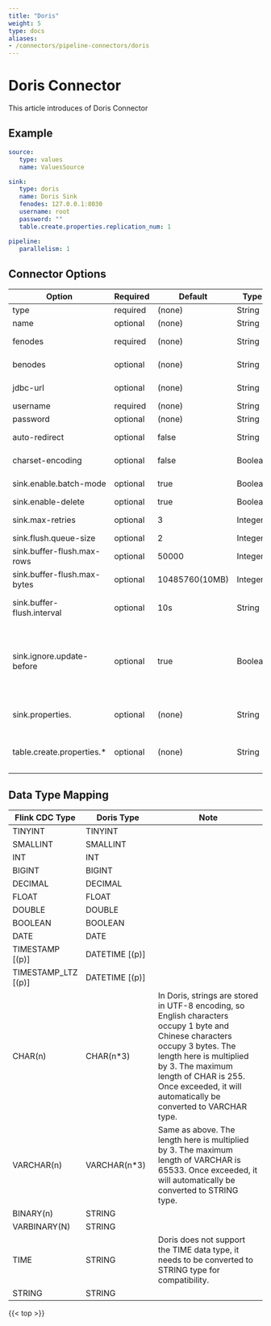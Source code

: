 ```yaml
---
title: "Doris"
weight: 5
type: docs
aliases:
- /connectors/pipeline-connectors/doris
---
```

<!--
Licensed to the Apache Software Foundation (ASF) under one
or more contributor license agreements.  See the NOTICE file
distributed with this work for additional information
regarding copyright ownership.  The ASF licenses this file
to you under the Apache License, Version 2.0 (the
"License"); you may not use this file except in compliance
with the License.  You may obtain a copy of the License at

  http://www.apache.org/licenses/LICENSE-2.0

Unless required by applicable law or agreed to in writing,
software distributed under the License is distributed on an
"AS IS" BASIS, WITHOUT WARRANTIES OR CONDITIONS OF ANY
KIND, either express or implied.  See the License for the
specific language governing permissions and limitations
under the License.
-->

# Doris Connector

This article introduces of Doris Connector

## Example


```yaml
source:
   type: values
   name: ValuesSource

sink:
   type: doris
   name: Doris Sink
   fenodes: 127.0.0.1:8030
   username: root
   password: ""
   table.create.properties.replication_num: 1

pipeline:
   parallelism: 1

```

## Connector Options

<div class="highlight">
<table class="colwidths-auto docutils">
     <thead>
       <tr>
         <th class="text-left" style="width: 10%">Option</th>
         <th class="text-left" style="width: 8%">Required</th>
         <th class="text-left" style="width: 7%">Default</th>
         <th class="text-left" style="width: 10%">Type</th>
         <th class="text-left" style="width: 65%">Description</th>
       </tr>
     </thead>
     <tbody>
     <tr>
       <td>type</td>
       <td>required</td>
       <td style="word-wrap: break-word;">(none)</td>
       <td>String</td>
       <td>Specify the Sink to use, here is <code>'doris'</code>.</td>
     </tr>
     <tr>
       <td>name</td>
       <td>optional</td>
       <td style="word-wrap: break-word;">(none)</td>
       <td>String</td>
       <td> Name of PipeLine </td>
     </tr>
      <tr>
       <td>fenodes</td>
       <td>required</td>
       <td style="word-wrap: break-word;">(none)</td>
       <td>String</td>
       <td>Http address of Doris cluster FE, such as 127.0.0.1:8030 </td>
     </tr>
      <tr>
       <td>benodes</td>
       <td>optional</td>
       <td style="word-wrap: break-word;">(none)</td>
       <td>String</td>
       <td>Http address of Doris cluster BE, such as 127.0.0.1:8040 </td>
     </tr>
     <tr>
       <td>jdbc-url</td>
       <td>optional</td>
       <td style="word-wrap: break-word;">(none)</td>
       <td>String</td>
       <td>JDBC address of Doris cluster, for example: jdbc:mysql://127.0.0.1:9030/db</td>
     </tr>
     <tr>
       <td>username</td>
       <td>required</td>
       <td style="word-wrap: break-word;">(none)</td>
       <td>String</td>
       <td>Username of Doris cluster</td>
     </tr>
     <tr>
       <td>password</td>
       <td>optional</td>
       <td style="word-wrap: break-word;">(none)</td>
       <td>String</td>
       <td>Password for Doris cluster</td>
     </tr>
     <tr>
       <td>auto-redirect</td>
       <td>optional</td>
       <td style="word-wrap: break-word;">false</td>
       <td>String</td>
       <td> Whether to write through FE redirection and directly connect to BE to write </td>
     </tr>
     <tr>
       <td>charset-encoding</td>
       <td>optional</td>
       <td style="word-wrap: break-word;">false</td>
       <td>Boolean</td>
       <td> Charset encoding for doris http client, default UTF-8 </td>
     </tr>
     <tr>
       <td>sink.enable.batch-mode</td>
       <td>optional</td>
       <td style="word-wrap: break-word;">true</td>
       <td>Boolean</td>
       <td> Whether to use the batch method to write to Doris </td>
     </tr>
     <tr>
       <td>sink.enable-delete</td>
       <td>optional</td>
       <td style="word-wrap: break-word;">true</td>
       <td>Boolean</td>
       <td>Whether to enable the delete function </td>
     </tr>
     <tr>
       <td>sink.max-retries</td>
       <td>optional</td>
       <td style="word-wrap: break-word;">3</td>
       <td>Integer</td>
       <td>The max retry times if writing records to database failed. </td>
     </tr>
     <tr>
       <td>sink.flush.queue-size</td>
       <td>optional</td>
       <td style="word-wrap: break-word;">2</td>
       <td>Integer</td>
       <td> Queue size for batch writing
       </td>
     </tr>
     <tr>
       <td>sink.buffer-flush.max-rows</td>
       <td>optional</td>
       <td style="word-wrap: break-word;">50000</td>
       <td>Integer</td>
       <td>Maximum number of Flush records in a single batch</td>
     </tr>
     <tr>
       <td>sink.buffer-flush.max-bytes</td>
       <td>optional</td>
       <td style="word-wrap: break-word;">10485760(10MB)</td>
       <td>Integer</td>
       <td>Maximum number of bytes flushed in a single batch</td>
     </tr>
     <tr>
       <td>sink.buffer-flush.interval</td>
       <td>optional</td>
       <td style="word-wrap: break-word;">10s</td>
       <td>String</td>
       <td>Flush interval duration. If this time is exceeded, the data will be flushed asynchronously</td>
     </tr>
     <tr>
       <td>sink.ignore.update-before</td>
       <td>optional</td>
       <td style="word-wrap: break-word;">true</td>
       <td>Boolean</td>
       <td>In the CDC scenario, when the primary key of the upstream is inconsistent with that of the downstream, the update-before data needs to be passed to the downstream as deleted data, otherwise the data cannot be deleted.\n"
                                    + "The default is to ignore, that is, perform upsert semantics.</td>
     </tr>
     <tr>
       <td>sink.properties.</td>
       <td>optional</td>
       <td style="word-wrap: break-word;">(none)</td>
       <td>String</td>
       <td> Parameters of StreamLoad.
         For example: <code> sink.properties.strict_mode: true</code>.
         See more about <a href="https://doris.apache.org/docs/dev/data-operate/import/import-way/stream-load-manual"> StreamLoad Properties</a></td>
       </td>
     </tr>
     <tr>
       <td>table.create.properties.*</td>
       <td>optional</td>
       <td style="word-wrap: break-word;">(none)</td>
       <td>String</td>
       <td>Create the Properties configuration of the table.
         For example: <code> table.create.properties.replication_num: 1</code>.
         See more about <a href="https://doris.apache.org/docs/dev/sql-manual/sql-statements/table-and-view/table/CREATE-TABLE"> Doris Table Properties</a></td>
       </td>
     </tr>
     </tbody>
</table>
</div>

## Data Type Mapping

<div class="wy-table-responsive">
<table class="colwidths-auto docutils">
    <thead>
      <tr>
        <th class="text-left" style="width:10%;">Flink CDC Type</th>
        <th class="text-left" style="width:30%;">Doris Type</th>
        <th class="text-left" style="width:60%;">Note</th>
      </tr>
    </thead>
    <tbody>
    <tr>
      <td>TINYINT</td>
      <td>TINYINT</td>
      <td></td>
    </tr>
    <tr>
      <td>SMALLINT</td>
      <td>SMALLINT</td>
      <td></td>
    </tr>
    <tr>
      <td>INT</td>
      <td>INT</td>
      <td></td>
    </tr>
    <tr>
      <td>BIGINT</td>
      <td>BIGINT</td>
      <td></td>
    </tr>
   <tr>
      <td>DECIMAL</td>
      <td>DECIMAL</td>
      <td></td>
    </tr>
    <tr>
      <td>FLOAT</td>
      <td>FLOAT</td>
      <td></td>
    </tr>
    <tr>
      <td>DOUBLE</td>
      <td>DOUBLE</td>
      <td></td>
    </tr>
    <tr>
      <td>BOOLEAN</td>
      <td>BOOLEAN</td>
      <td></td>
    </tr>
    <tr>
      <td>DATE</td>
      <td>DATE</td>
      <td></td>
    </tr>
    <tr>
      <td>TIMESTAMP [(p)]</td>
      <td>DATETIME [(p)]</td>
      <td></td>
    </tr>
    <tr>
      <td>TIMESTAMP_LTZ [(p)]
      </td>
      <td>DATETIME [(p)]
      </td>
      <td></td>
    </tr>
    <tr>
      <td>CHAR(n)</td>
      <td>CHAR(n*3)</td>
      <td>In Doris, strings are stored in UTF-8 encoding, so English characters occupy 1 byte and Chinese characters occupy 3 bytes. The length here is multiplied by 3. The maximum length of CHAR is 255. Once exceeded, it will automatically be converted to VARCHAR type.</td>
    </tr>
    <tr>
      <td>VARCHAR(n)</td>
      <td>VARCHAR(n*3)</td>
      <td>Same as above. The length here is multiplied by 3. The maximum length of VARCHAR is 65533. Once exceeded, it will automatically be converted to STRING type.</td>
    </tr>
    <tr>
      <td>
        BINARY(n)
      </td>
      <td>STRING</td>
      <td></td>
    </tr>
    <tr>
      <td>
        VARBINARY(N)
      </td>
      <td>STRING</td>
      <td></td>
    </tr>
    <tr>
      <td>
        TIME
      </td>
      <td>STRING</td>
      <td>Doris does not support the TIME data type, it needs to be converted to STRING type for compatibility.</td>
    </tr>
    <tr>
      <td>STRING</td>
      <td>STRING</td>
      <td></td>
    </tr>
    </tbody>
</table>
</div>

{{< top >}}
